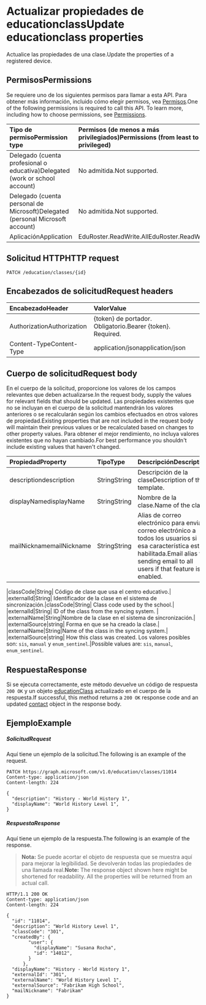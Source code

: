 # <a name="update-educationclass-properties"></a><span data-ttu-id="a4dfd-101">Actualizar propiedades de educationclass</span><span class="sxs-lookup"><span data-stu-id="a4dfd-101">Update educationclass properties</span></span>

<span data-ttu-id="a4dfd-102">Actualice las propiedades de una clase.</span><span class="sxs-lookup"><span data-stu-id="a4dfd-102">Update the properties of a registered device.</span></span>

## <a name="permissions"></a><span data-ttu-id="a4dfd-103">Permisos</span><span class="sxs-lookup"><span data-stu-id="a4dfd-103">Permissions</span></span>
<span data-ttu-id="a4dfd-p101">Se requiere uno de los siguientes permisos para llamar a esta API. Para obtener más información, incluido cómo elegir permisos, vea [Permisos](../../../concepts/permissions_reference.md).</span><span class="sxs-lookup"><span data-stu-id="a4dfd-p101">One of the following permissions is required to call this API. To learn more, including how to choose permissions, see [Permissions](../../../concepts/permissions_reference.md).</span></span>

|<span data-ttu-id="a4dfd-106">Tipo de permiso</span><span class="sxs-lookup"><span data-stu-id="a4dfd-106">Permission type</span></span>      | <span data-ttu-id="a4dfd-107">Permisos (de menos a más privilegiados)</span><span class="sxs-lookup"><span data-stu-id="a4dfd-107">Permissions (from least to most privileged)</span></span>              |
|:--------------------|:---------------------------------------------------------|
|<span data-ttu-id="a4dfd-108">Delegado (cuenta profesional o educativa)</span><span class="sxs-lookup"><span data-stu-id="a4dfd-108">Delegated (work or school account)</span></span> |  <span data-ttu-id="a4dfd-109">No admitida.</span><span class="sxs-lookup"><span data-stu-id="a4dfd-109">Not supported.</span></span>  |
|<span data-ttu-id="a4dfd-110">Delegado (cuenta personal de Microsoft)</span><span class="sxs-lookup"><span data-stu-id="a4dfd-110">Delegated (personal Microsoft account)</span></span> | <span data-ttu-id="a4dfd-111">No admitida.</span><span class="sxs-lookup"><span data-stu-id="a4dfd-111">Not supported.</span></span>   |
|<span data-ttu-id="a4dfd-112">Aplicación</span><span class="sxs-lookup"><span data-stu-id="a4dfd-112">Application</span></span> | <span data-ttu-id="a4dfd-113">EduRoster.ReadWrite.All</span><span class="sxs-lookup"><span data-stu-id="a4dfd-113">EduRoster.ReadWrite.All</span></span> | 

## <a name="http-request"></a><span data-ttu-id="a4dfd-114">Solicitud HTTP</span><span class="sxs-lookup"><span data-stu-id="a4dfd-114">HTTP request</span></span>
<!-- { "blockType": "ignored" } -->
```http
PATCH /education/classes/{id}
```
## <a name="request-headers"></a><span data-ttu-id="a4dfd-115">Encabezados de solicitud</span><span class="sxs-lookup"><span data-stu-id="a4dfd-115">Request headers</span></span>
| <span data-ttu-id="a4dfd-116">Encabezado</span><span class="sxs-lookup"><span data-stu-id="a4dfd-116">Header</span></span>       | <span data-ttu-id="a4dfd-117">Valor</span><span class="sxs-lookup"><span data-stu-id="a4dfd-117">Value</span></span> |
|:---------------|:--------|
| <span data-ttu-id="a4dfd-118">Authorization</span><span class="sxs-lookup"><span data-stu-id="a4dfd-118">Authorization</span></span>  | <span data-ttu-id="a4dfd-p102">{token} de portador. Obligatorio.</span><span class="sxs-lookup"><span data-stu-id="a4dfd-p102">Bearer {token}. Required.</span></span>  |
| <span data-ttu-id="a4dfd-121">Content-Type</span><span class="sxs-lookup"><span data-stu-id="a4dfd-121">Content-Type</span></span>  | <span data-ttu-id="a4dfd-122">application/json</span><span class="sxs-lookup"><span data-stu-id="a4dfd-122">application/json</span></span>  |

## <a name="request-body"></a><span data-ttu-id="a4dfd-123">Cuerpo de solicitud</span><span class="sxs-lookup"><span data-stu-id="a4dfd-123">Request body</span></span>
<span data-ttu-id="a4dfd-124">En el cuerpo de la solicitud, proporcione los valores de los campos relevantes que deben actualizarse.</span><span class="sxs-lookup"><span data-stu-id="a4dfd-124">In the request body, supply the values for relevant fields that should be updated.</span></span> <span data-ttu-id="a4dfd-125">Las propiedades existentes que no se incluyan en el cuerpo de la solicitud mantendrán los valores anteriores o se recalcularán según los cambios efectuados en otros valores de propiedad.</span><span class="sxs-lookup"><span data-stu-id="a4dfd-125">Existing properties that are not included in the request body will maintain their previous values or be recalculated based on changes to other property values.</span></span> <span data-ttu-id="a4dfd-126">Para obtener el mejor rendimiento, no incluya valores existentes que no hayan cambiado.</span><span class="sxs-lookup"><span data-stu-id="a4dfd-126">For best performance you shouldn't include existing values that haven't changed.</span></span>

| <span data-ttu-id="a4dfd-127">Propiedad</span><span class="sxs-lookup"><span data-stu-id="a4dfd-127">Property</span></span>     | <span data-ttu-id="a4dfd-128">Tipo</span><span class="sxs-lookup"><span data-stu-id="a4dfd-128">Type</span></span>   |<span data-ttu-id="a4dfd-129">Descripción</span><span class="sxs-lookup"><span data-stu-id="a4dfd-129">Description</span></span>|
|:---------------|:--------|:----------|
|<span data-ttu-id="a4dfd-130">description</span><span class="sxs-lookup"><span data-stu-id="a4dfd-130">description</span></span>|<span data-ttu-id="a4dfd-131">String</span><span class="sxs-lookup"><span data-stu-id="a4dfd-131">String</span></span>| <span data-ttu-id="a4dfd-132">Descripción de la clase</span><span class="sxs-lookup"><span data-stu-id="a4dfd-132">Description of the template.</span></span>|
|<span data-ttu-id="a4dfd-133">displayName</span><span class="sxs-lookup"><span data-stu-id="a4dfd-133">displayName</span></span>|<span data-ttu-id="a4dfd-134">String</span><span class="sxs-lookup"><span data-stu-id="a4dfd-134">String</span></span>| <span data-ttu-id="a4dfd-135">Nombre de la clase.</span><span class="sxs-lookup"><span data-stu-id="a4dfd-135">Name of the class.</span></span>|
|<span data-ttu-id="a4dfd-136">mailNickname</span><span class="sxs-lookup"><span data-stu-id="a4dfd-136">mailNickname</span></span>|<span data-ttu-id="a4dfd-137">String</span><span class="sxs-lookup"><span data-stu-id="a4dfd-137">String</span></span>| <span data-ttu-id="a4dfd-138">Alias de correo electrónico para enviar correo electrónico a todos los usuarios si esa característica está habilitada.</span><span class="sxs-lookup"><span data-stu-id="a4dfd-138">Email alias for sending email to all users if that feature is enabled.</span></span> |
<!-- Please verify the revised description here. -->
<span data-ttu-id="a4dfd-139">|classCode|String| Código de clase que usa el centro educativo.| |externalId|String| Identificador de la clase en el sistema de sincronización.</span><span class="sxs-lookup"><span data-stu-id="a4dfd-139">|classCode|String| Class code used by the school.| |externalId|String| ID of the class from the syncing system.</span></span> <span data-ttu-id="a4dfd-140">| |externalName|String|Nombre de la clase en el sistema de sincronización.| |externalSource|string| Forma en que se ha creado la clase.</span><span class="sxs-lookup"><span data-stu-id="a4dfd-140">| |externalName|String|Name of the class in the syncing system.| |externalSource|string| How this class was created.</span></span> <span data-ttu-id="a4dfd-141">Los valores posibles son: `sis`, `manual` y `enum_sentinel`.|</span><span class="sxs-lookup"><span data-stu-id="a4dfd-141">Possible values are: `sis`, `manual`, `enum_sentinel`.</span></span>

## <a name="response"></a><span data-ttu-id="a4dfd-142">Respuesta</span><span class="sxs-lookup"><span data-stu-id="a4dfd-142">Response</span></span>
<span data-ttu-id="a4dfd-143">Si se ejecuta correctamente, este método devuelve un código de respuesta `200 OK` y un objeto [educationClass](../resources/educationclass.md) actualizado en el cuerpo de la respuesta.</span><span class="sxs-lookup"><span data-stu-id="a4dfd-143">If successful, this method returns a `200 OK` response code and an updated [contact](../resources/educationclass.md) object in the response body.</span></span>
## <a name="example"></a><span data-ttu-id="a4dfd-144">Ejemplo</span><span class="sxs-lookup"><span data-stu-id="a4dfd-144">Example</span></span>
##### <a name="request"></a><span data-ttu-id="a4dfd-145">Solicitud</span><span class="sxs-lookup"><span data-stu-id="a4dfd-145">Request</span></span>
<span data-ttu-id="a4dfd-146">Aquí tiene un ejemplo de la solicitud.</span><span class="sxs-lookup"><span data-stu-id="a4dfd-146">The following is an example of the request.</span></span>
<!-- {
  "blockType": "request",
  "name": "update_educationclass"
}-->
```http
PATCH https://graph.microsoft.com/v1.0/education/classes/11014
Content-type: application/json
Content-length: 224

{
  "description": "History - World History 1",
  "displayName": "World History Level 1",
}
```
##### <a name="response"></a><span data-ttu-id="a4dfd-147">Respuesta</span><span class="sxs-lookup"><span data-stu-id="a4dfd-147">Response</span></span>
<span data-ttu-id="a4dfd-148">Aquí tiene un ejemplo de la respuesta.</span><span class="sxs-lookup"><span data-stu-id="a4dfd-148">The following is an example of the response.</span></span> 

><span data-ttu-id="a4dfd-p105">**Nota:** Se puede acortar el objeto de respuesta que se muestra aquí para mejorar la legibilidad. Se devolverán todas las propiedades de una llamada real.</span><span class="sxs-lookup"><span data-stu-id="a4dfd-p105">**Note:** The response object shown here might be shortened for readability. All the properties will be returned from an actual call.</span></span>

<!-- {
  "blockType": "response",
  "truncated": true,
  "@odata.type": "microsoft.graph.educationClass"
} -->
```http
HTTP/1.1 200 OK
Content-type: application/json
Content-length: 224

{
  "id": "11014",
  "description": "World History Level 1",
  "classCode": "301",
  "createdBy": {
        "user": {
          "displayName": "Susana Rocha",
          "id": "14012",
        }
      },
  "displayName": "History - World History 1",
  "externalId": "301",
  "externalName": "World History Level 1",
  "externalSource": "Fabrikam High School",
  "mailNickname": "Fabrikam"
}
```

<!-- uuid: 8fcb5dbc-d5aa-4681-8e31-b001d5168d79
2015-10-25 14:57:30 UTC -->
<!-- {
  "type": "#page.annotation",
  "description": "Update educationclass",
  "keywords": "",
  "section": "documentation",
  "tocPath": ""
}-->